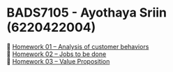 # BADS7105 - Ayothaya Sriin (6220422004)
🔸 [Homework 01 – Analysis of customer behaviors](https://github.com/ayocucu/BADS7105/tree/main/Homework%2001%20%E2%80%93%20Analysis%20of%20customer%20behaviors)<br />
🔸 [Homework 02 – Jobs to be done](https://github.com/ayocucu/BADS7105/tree/main/Homework%2002%20%E2%80%93%20Jobs%20to%20be%20done)<br />
🔸 [Homework 03 – Value Proposition](https://github.com/ayocucu/BADS7105/tree/main/Homework%2003%20%E2%80%93%20Value%20Proposition)<br />
